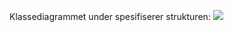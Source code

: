 Klassediagrammet under spesifiserer strukturen:
![](https://www.plantuml.com/plantuml/png/jLLDRnCn43splsAFHL1BvGWIQajH5HH4ISWffydkPEl47yOp3bHH-UtOkzbcjn5fwCVDUVQyUM_yuZqb1iz1gomh513bnh83QLXu92RqA_JY4ZGEpDn-ieQzLGfzlivUhUSILNcR_wassrVeIHAZAJ1_loLoMrWCRG7gSlTyPDF8rpRIlIbH8UC85G9XB5ZcHxa33teo6LoSHEO5h404baea97yT8UihGSvBKyqzQFnb_L9SCpinGdBM47usBFccswP2FbDtMYW_UZnF4Zbcu40l8zLPuX7-34ZySlDmWSUmmdOWRPFszyc_hhGzy5zzRxD3yfRCtikQYb3Qeky10_RCNtbfVIIlT-wLOBczw6xD6Bax0qbro_9nvcVMAWJJ9MH_anZROy_66unwCktAolA1YnXegB3_h-y5lzvlkuyvtNlgtQoU4CJzl6yRV7h-BcBJysSCtXSebcHDT3oNLV30qfg-QJjROC5VmJdqpPDHM2tcG8p-jrPYqJ284XXcqfJYMwVWWUx3JRPt0ZynB5KljnV0tOY78CkTXw0hEufquF77NLGQMMcepQeUeZIyjwWLcChs6cZ9zliTnUKuBcM1PyufMUpEEryJHxI8QdGixqVYGz8n7TQk5PXARE1-khFim4_QyV77_83dA79NFI1sE4LJ1gt-0W00)
